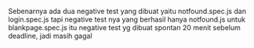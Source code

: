 Sebenarnya ada dua negative test yang dibuat yaitu notfound.spec.js dan login.spec.js
tapi negative test nya yang berhasil hanya notfound.js
untuk blankpage.spec.js itu negative test yg dibuat spontan 20 menit sebelum deadline, jadi masih gagal

